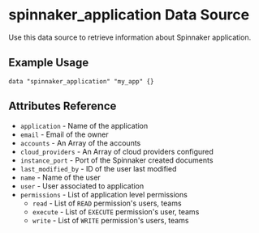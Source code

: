 # spinnaker_application Data Source

Use this data source to retrieve information about Spinnaker application.

## Example Usage

```
data "spinnaker_application" "my_app" {}
```

## Attributes Reference

 * `application` - Name of the application
 * `email` - Email of the owner
 * `accounts` - An Array of the accounts
 * `cloud_providers` - An Array of cloud providers configured
 * `instance_port` - Port of the Spinnaker created documents
 * `last_modified_by` - ID of the user last modified
 * `name` - Name of the user
 * `user` - User associated to application
 * `permissions` - List of application level permissions
     * `read` - List of `READ` permission's users, teams 
     * `execute` - List of `EXECUTE` permission's user, teams
     * `write` - List of `WRITE` permission's users, teams
